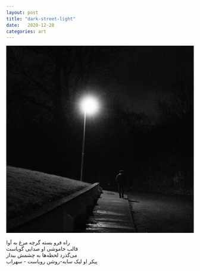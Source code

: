 ```yaml
---
layout: post
title: "dark-street-light"
date:   2020-12-28
categories: art
---
```


![dark-street-light](/img/arts/dark-street-light.jpg)

<span class='image-details lang-fa'>
راه فرو بسته گرچه مرغ به آوا<br/>
قالب خاموشی او صدایی گویاست<br/>
می‌گذرد لحظه‌ها به چشمش بیدار<br/>
پیکر او لیک سایه-روشن رویاست - سهراب 
</span>

